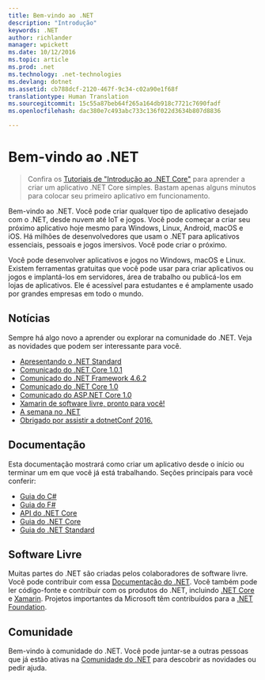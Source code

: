 ```yaml
---
title: Bem-vindo ao .NET
description: "Introdução"
keywords: .NET
author: richlander
manager: wpickett
ms.date: 10/12/2016
ms.topic: article
ms.prod: .net
ms.technology: .net-technologies
ms.devlang: dotnet
ms.assetid: cb788dcf-2120-467f-9c34-c02a90e1f68f
translationtype: Human Translation
ms.sourcegitcommit: 15c55a87beb64f265a164db918c7721c7690fadf
ms.openlocfilehash: dac380e7c493abc733c136f022d3634b807d8836

---
```


# <a name="welcome-to-net"></a>Bem-vindo ao .NET

> Confira os [Tutoriais de "Introdução ao .NET Core"](core/getting-started.md) para aprender a criar um aplicativo .NET Core simples. Bastam apenas alguns minutos para colocar seu primeiro aplicativo em funcionamento.

Bem-vindo ao .NET. Você pode criar qualquer tipo de aplicativo desejado com o .NET, desde nuvem até IoT e jogos. Você pode começar a criar seu próximo aplicativo hoje mesmo para Windows, Linux, Android, macOS e iOS. Há milhões de desenvolvedores que usam o .NET para aplicativos essenciais, pessoais e jogos imersivos. Você pode criar o próximo.

Você pode desenvolver aplicativos e jogos no Windows, macOS e Linux. Existem ferramentas gratuitas que você pode usar para criar aplicativos ou jogos e implantá-los em servidores, área de trabalho ou publicá-los em lojas de aplicativos. Ele é acessível para estudantes e é amplamente usado por grandes empresas em todo o mundo.

## <a name="news"></a>Notícias

Sempre há algo novo a aprender ou explorar na comunidade do .NET. Veja as novidades que podem ser interessante para você.

- [Apresentando o .NET Standard](https://blogs.msdn.microsoft.com/dotnet/2016/09/26/introducing-net-standard/)
- [Comunicado do .NET Core 1.0.1](https://blogs.msdn.microsoft.com/dotnet/2016/09/13/announcing-september-2016-updates-for-net-core-1-0/)
- [Comunicado do .NET Framework 4.6.2](https://blogs.msdn.microsoft.com/dotnet/2016/08/02/announcing-net-framework-4-6-2/)
- [Comunicado do .NET Core 1.0](https://blogs.msdn.microsoft.com/dotnet/announcing-net-core-1-0)
- [Comunicado do ASP.NET Core 1.0](https://blogs.msdn.microsoft.com/webdev/2016/06/27/announcing-asp-net-core-1-0/)
- [Xamarin de software livre, pronto para você!](https://blog.xamarin.com/live-from-evolve-open-source-xamarin-ready-for-you/)
- [A semana no .NET](https://blogs.msdn.microsoft.com/dotnet/tag/week-in-net/)
- [Obrigado por assistir a dotnetConf 2016.](https://blogs.msdn.microsoft.com/dotnet/2016/06/09/thank-you-for-watching-dotnetconf-2016/)

## <a name="documentation"></a>Documentação

Esta documentação mostrará como criar um aplicativo desde o início ou terminar um em que você já está trabalhando. Seções principais para você conferir:

- [Guia do C#](csharp/index.md)
- [Guia do F#](fsharp/index.md)
- [API do .NET Core](../api/index.md)
- [Guia do .NET Core](core/index.md)
- [Guia do .NET Standard](standard/index.md)

## <a name="open-source"></a>Software Livre

Muitas partes do .NET são criadas pelos colaboradores de software livre. Você pode contribuir com essa [Documentação do .NET](https://github.com/dotnet/core-docs). Você também pode ler código-fonte e contribuir com os produtos do .NET, incluindo [.NET Core](https://github.com/dotnet/core) e [Xamarin](http://open.xamarin.com). Projetos importantes da Microsoft têm contribuídos para a [.NET Foundation](http://dotnetfoundation.org).

## <a name="community"></a>Comunidade

Bem-vindo à comunidade do .NET. Você pode juntar-se a outras pessoas que já estão ativas na [Comunidade do .NET](https://www.microsoft.com/net/community) para descobrir as novidades ou pedir ajuda.



<!--HONumber=Nov16_HO1-->


